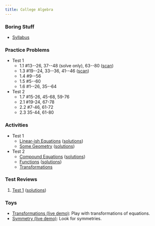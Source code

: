 ```yaml
---
title: College Algebra
---
```


### Boring Stuff

* [Syllabus](/pdf/classes/coal/coal-syllabus.pdf)

### Practice Problems

* Test 1
    * 1.1 #13--26, 37--48 (solve only), 63--80 ([scan](/pdf/scans/classes/coal/dugopolski/1-1-ex.pdf))
    * 1.3 #19--24, 33--36, 41--46 ([scan](/pdf/scans/classes/coal/dugopolski/1-3-ex.pdf))
    * 1.4 #9--56
    * 1.5 #5--60
    * 1.6 #1--26, 35--64
* Test 2
    * 1.7 #15-26, 45-68, 59-76
    * 2.1 #19-24, 67-78
    * 2.2 #7-46, 61-72
    * 2.3 35-44, 61-80
<!-- * Test 3 -->
<!--     * 3.2 41-80 -->

### Activities

* Test 1
    * [Linear-ish Equations](/pdf/classes/coal/coal-a01-linear-ish-equations.pdf) ([solutions](/pdf/classes/coal/coal-soln-a01-linear-ish-equations.pdf))
    * [Some Geometry](/pdf/classes/coal/coal-a02-some-geometry.pdf) ([solutions](/pdf/classes/coal/coal-soln-a02-some-geometry.pdf))
* Test 2
    * [Compound Equations](/pdf/classes/coal/coal-a03-compound-equations.pdf) ([solutions](/pdf/classes/coal/coal-soln-a03-compound-equations.pdf))
    * [Functions](/pdf/classes/coal/coal-a04-functions.pdf) ([solutions](/pdf/classes/coal/coal-soln-a04-functions.pdf))
    * [Transformations](/pdf/classes/coal/coal-a05-transformations.pdf)
<!-- 6. [Polynomials](/pdf/classes/coal/coal-a06-polynomials.pdf) -->
<!-- 7. [Polynomials II](/pdf/classes/coal/coal-a07-polynomials-ii.pdf) -->
<!-- 8. [Exponentials and Logs](/pdf/classes/coal/coal-a08-exponentials-and-logs.pdf) -->


### Test Reviews

1. [Test 1](/pdf/classes/coal/coal-r1-equations-and-geometry.pdf) ([solutions](/pdf/classes/coal/coal-soln-r1-equations-and-geometry.pdf))
<!-- 2. [Test 2](/pdf/classes/coal/coal-r2-functions.pdf) -->
<!-- 3. [Test 3](/pdf/classes/coal/coal-r3-polynomials.pdf) -->
<!-- 4. [Test 4](/pdf/classes/coal/coal-r4-exponentials-and-logs.pdf) -->


### Toys

   * [Transformations (live demo)](/classes/coal/transformations-live-demo.html): Play with transformations of equations.
   * [Symmetry (live demo)](/classes/coal/symmetry-live-demo.html): Look for symmetries.
